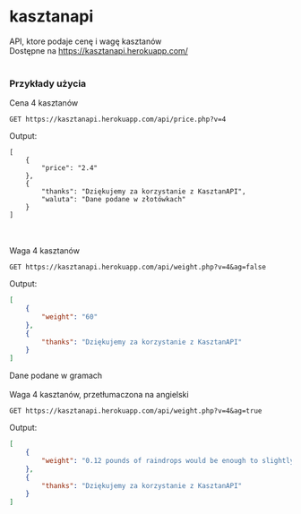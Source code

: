 # kasztanapi
API, ktore podaje cenę i wagę kasztanów<br>
Dostępne na https://kasztanapi.herokuapp.com/ <br><br>
### Przykłady użycia
Cena 4 kasztanów
```
GET https://kasztanapi.herokuapp.com/api/price.php?v=4
```
Output:
```
[
    {
        "price": "2.4"
    },
    {
        "thanks": "Dziękujemy za korzystanie z KasztanAPI",
        "waluta": "Dane podane w złotówkach"
    }
]
```
<br><br>
Waga 4 kasztanów
```
GET https://kasztanapi.herokuapp.com/api/weight.php?v=4&ag=false
```
Output:
```json
[
    {
        "weight": "60"
    },
    {
        "thanks": "Dziękujemy za korzystanie z KasztanAPI"
    }
]
```
Dane podane w gramach
<br><br>
Waga 4 kasztanów, przetłumaczona na angielski
```
GET https://kasztanapi.herokuapp.com/api/weight.php?v=4&ag=true
```
Output:
```json
[
    {
        "weight": "0.12 pounds of raindrops would be enough to slightly annoy each member of Il Divo 194.4 times."
    },
    {
        "thanks": "Dziękujemy za korzystanie z KasztanAPI"
    }
]
```
